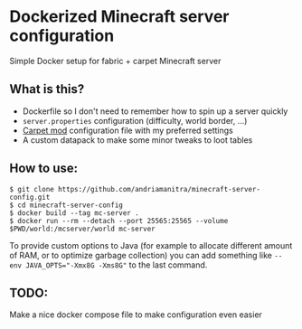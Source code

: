# Dockerized Minecraft server configuration

Simple Docker setup for fabric + carpet Minecraft server

## What is this?

* Dockerfile so I don't need to remember how to spin up a server quickly
* `server.properties` configuration (difficulty, world border, ...)
* [Carpet mod](https://github.com/gnembon/fabric-carpet) configuration file with my preferred settings
* A custom datapack to make some minor tweaks to loot tables


## How to use:

```console
$ git clone https://github.com/andriamanitra/minecraft-server-config.git
$ cd minecraft-server-config
$ docker build --tag mc-server .
$ docker run --rm --detach --port 25565:25565 --volume $PWD/world:/mcserver/world mc-server
```

To provide custom options to Java (for example to allocate different amount of RAM, or to optimize garbage collection) you can add something like `--env JAVA_OPTS="-Xmx8G -Xms8G"` to the last command.


## TODO:

Make a nice docker compose file to make configuration even easier
